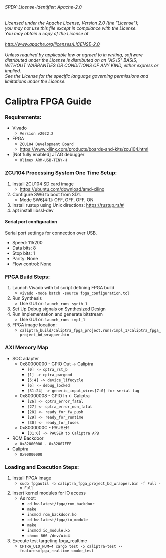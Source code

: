 _*SPDX-License-Identifier: Apache-2.0<BR>
<BR>
<BR>
Licensed under the Apache License, Version 2.0 (the "License");<BR>
you may not use this file except in compliance with the License.<BR>
You may obtain a copy of the License at<BR>
<BR>
http://www.apache.org/licenses/LICENSE-2.0 <BR>
<BR>
Unless required by applicable law or agreed to in writing, software<BR>
distributed under the License is distributed on an "AS IS" BASIS,<BR>
WITHOUT WARRANTIES OR CONDITIONS OF ANY KIND, either express or implied.<BR>
See the License for the specific language governing permissions and<BR>
limitations under the License.*_<BR>

# **Caliptra FPGA Guide** #

### Requirements: ###
 - Vivado
   - `Version v2022.2`
 - FPGA
   - `ZCU104 Development Board`
   - https://www.xilinx.com/products/boards-and-kits/zcu104.html
 - [Not fully enabled] JTAG debugger
   - `Olimex ARM-USB-TINY-H`

### ZCU104 Processing System One Time Setup: ###
1. Install ZCU104 SD card image
   - https://ubuntu.com/download/amd-xilinx
1. Configure SW6 to boot from SD1.
   - Mode SW6[4:1]: OFF, OFF, OFF, ON
1. Install rustup using Unix directions: https://rustup.rs/#
1. apt install libssl-dev

#### Serial port configuration ####
Serial port settings for connection over USB.
 - Speed: 115200
 - Data bits: 8
 - Stop bits: 1
 - Parity: None
 - Flow control: None

### FPGA Build Steps: ###
1. Launch Vivado with tcl script defining FPGA build
    - `vivado -mode batch -source fpga_configuration.tcl`
1. Run Synthesis
    - Use GUI or: `launch_runs synth_1`
1. Set Up Debug signals on Synthesized Design
1. Run Implementation and generate bitstream
    - Use GUI or: `launch_runs impl_1`
1. FPGA image location:
    - `caliptra_build/caliptra_fpga_project.runs/impl_1/caliptra_fpga_project_bd_wrapper.bin`

### AXI Memory Map ###
 - SOC adapter
   - 0x80000000 - GPIO Out -> Caliptra
     - `[0] -> cptra_rst_b`
     - `[1] -> cptra_pwrgood`
     - `[5:4] -> device_lifecycle`
     - `[6] -> debug_locked`
     - `[31:24] -> generic_input_wires[7:0] for serial tag`
   - 0x80000008 - GPIO In <- Caliptra
     - `[26] <- cptra_error_fatal`
     - `[27] <- cptra_error_non_fatal`
     - `[28] <- ready_for_fw_push`
     - `[29] <- ready_for_runtime`
     - `[30] <- ready_for_fuses`
   - 0x8000000C - PAUSER
     - `[31:0] -> PAUSER to Caliptra APB`
 - ROM Backdoor
   - `0x82000000 - 0x82007FFF`
 - Caliptra
   - `0x90000000`

### Loading and Execution Steps: ###
1. Install FPGA image
    - `sudo fpgautil -b caliptra_fpga_project_bd_wrapper.bin -f Full -n Full`
1. Insert kernel modules for IO access
    - As root:
      - `cd hw-latest/fpga/rom_backdoor`
      - `make`
      - `insmod rom_backdoor.ko`
      - `cd hw-latest/fpga/io_module`
      - `make`
      - `insmod io_module.ko`
      - `chmod 666 /dev/uio4`
1. Execute test targeting fpga_realtime
    - `CPTRA_UIO_NUM=4 cargo test -p caliptra-test --features=fpga_realtime smoke_test`
